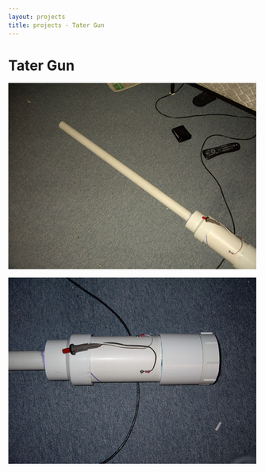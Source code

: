 ```yaml
---
layout: projects
title: projects - Tater Gun
---
```


Tater Gun
=========

![tagergun](/images/tatergun.jpg)

![tatergunchamber](/images/tatergunchamber.jpg)